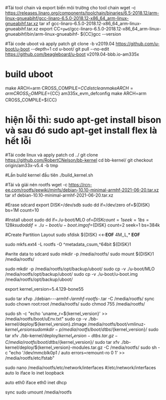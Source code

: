 #Tải tool chain và export biến môi trường cho tool chain
wget -c https://releases.linaro.org/components/toolchain/binaries/6.5-2018.12/arm-linux-gnueabihf/gcc-linaro-6.5.0-2018.12-x86_64_arm-linux-gnueabihf.tar.xz
tar xf gcc-linaro-6.5.0-2018.12-x86_64_arm-linux-gnueabihf.tar.xz
export CC=`pwd`/gcc-linaro-6.5.0-2018.12-x86_64_arm-linux-gnueabihf/bin/arm-linux-gnueabihf-
${CC}gcc --version

#Tải code uboot và apply patch
git clone -b v2019.04 https://github.com/u-boot/u-boot --depth=1
cd u-boot/
git pull --no-edit https://github.com/beagleboard/u-boot v2019.04-bbb.io-am335x

# build uboot
make ARCH=arm CROSS_COMPILE=${CC} distclean
make ARCH=arm CROSS_COMPILE=${CC} am335x_evm_defconfig
make ARCH=arm CROSS_COMPILE=${CC}

# hiện lỗi thì: sudo apt-get install bison     và sau đó      sudo apt-get install flex         là hết lỗi

#Tải code linux và apply patch
cd ../
git clone https://github.com/RobertCNelson/bb-kernel
cd bb-kernel/
git checkout origin/am33x-v5.4 -b tmp

#Lần build kernel đầu tiên
./build_kernel.sh

#Tải và giải nén rootfs
wget -c https://rcn-ee.com/rootfs/eewiki/minfs/debian-10.10-minimal-armhf-2021-06-20.tar.xz
tar xf debian-10.10-minimal-armhf-2021-06-20.tar.xz

#Erase sdcard
export DISK=/dev/sdb
sudo dd if=/dev/zero of=${DISK} bs=1M count=10

#Install uboot
sudo dd if=./u-boot/MLO of=${DISK} count=1 seek=1 bs=128k
sudo dd if=./u-boot/u-boot.img of=${DISK} count=2 seek=1 bs=384k

#Create Partition Layout
sudo sfdisk ${DISK} <<-__EOF__
4M,,L,*
__EOF__

sudo mkfs.ext4 -L rootfs -O ^metadata_csum,^64bit ${DISK}1

#write data to sdcard
sudo mkdir -p /media/rootfs/
sudo mount ${DISK}1 /media/rootfs/

sudo mkdir -p /media/rootfs/opt/backup/uboot/
sudo cp -v ./u-boot/MLO /media/rootfs/opt/backup/uboot/
sudo cp -v ./u-boot/u-boot.img /media/rootfs/opt/backup/uboot/

export kernel_version=5.4.129-bone55

sudo tar xfvp ./debian-*-*-armhf-*/armhf-rootfs-*.tar -C /media/rootfs/
sync
sudo chown root:root /media/rootfs/
sudo chmod 755 /media/rootfs/

sudo sh -c "echo 'uname_r=${kernel_version}' >> /media/rootfs/boot/uEnv.txt"
sudo cp -v ./bb-kernel/deploy/${kernel_version}.zImage /media/rootfs/boot/vmlinuz-${kernel_version}
sudo mkdir -p /media/rootfs/boot/dtbs/${kernel_version}/
sudo tar xfv ./bb-kernel/deploy/${kernel_version}-dtbs.tar.gz -C /media/rootfs/boot/dtbs/${kernel_version}/
sudo tar xfv ./bb-kernel/deploy/${kernel_version}-modules.tar.gz -C /media/rootfs/
sudo sh -c "echo '/dev/mmcblk0p1  /  auto  errors=remount-ro  0  1' >> /media/rootfs/etc/fstab"

sudo nano /media/rootfs/etc/network/interfaces
#/etc/network/interfaces
auto lo
iface lo inet loopback
 
auto eth0
iface eth0 inet dhcp

sync
sudo umount /media/rootfs
